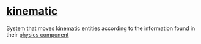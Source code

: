 # [kinematic](kinematic.hpp)

System that moves [kinematic](../data/kinematic.md) entities according to the information found in their [physics component](../../data/physics.md)
